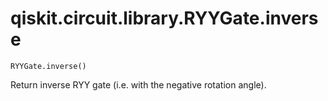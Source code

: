 # qiskit.circuit.library.RYYGate.inverse

`RYYGate.inverse()`

Return inverse RYY gate (i.e. with the negative rotation angle).
